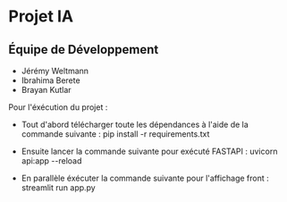 # Projet IA

## Équipe de Développement

- Jérémy Weltmann
- Ibrahima Berete
- Brayan Kutlar

Pour l'éxécution du projet : 

- Tout d'abord télécharger toute les dépendances à l'aide de la commande suivante : 
pip install -r requirements.txt

- Ensuite lancer la commande suivante pour exécuté FASTAPI : 
uvicorn api:app --reload 

- En parallèle éxécuter la commande suivante pour l'affichage front : 
streamlit run app.py